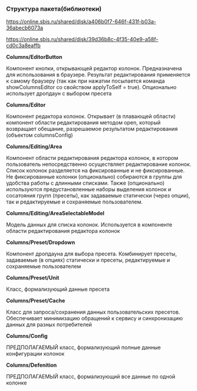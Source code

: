 
### Структура пакета(библиотеки)

https://online.sbis.ru/shared/disk/a406b0f7-646f-431f-b03a-36abecb6073a

https://online.sbis.ru/shared/disk/39d36b8c-4f35-40e9-a58f-cd0c3a8eaffb


**Columns/EditorButton**

Компонент кнопки, открывающей редактор колонок. Предназначена для использования в браузере. Результат редактирования применяется к самому браузеру
(так как при нажатии посылается команда showColumnsEditor cо свойством applyToSelf = true). Опционально использует дропдаун с выбором пресета

**Columns/Editor**

Компонент редактора колонок. Открывает (в плавающей области) компонент области редактирования методом open, который возвращает обещание,
разрешаемое результатом редактирования (объектом columnsConfig)

**Columns/Editing/Area**

Компонент области редактирования редактора колонок, в котором пользователь непосредственно осуществляет редактирование колонок. Список колонок
разделяется на фиксированные и не фиксированные. Не фиксированные колонки (опционально) собираются в группы для удобства работы с длинными
списками. Также (опционально) используются предустановленные наборы выделения колонок и сосатояния групп (пресеты), как задаваемые статически
(через опции), так и редактируемые и сохраняемые пользователем.

**Columns/Editing/AreaSelectableModel**

Модель данных для списка колонок. Используется в компоненте области редактирования редактора колонок

**Columns/Preset/Dropdown**

Компонент дропдауна для выбора пресета. Комбинирует пресеты, задаваемые (в опциях) статически и пресеты, редактируемые и сохраняемые пользователем

**Columns/Preset/Unit**

Класс, формализующий данные пресета

**Columns/Preset/Cache**

Класс для запроса/сохранения данных пользовательских пресетов. Обеспечивает минимизацию обращений к сервису и синхронизацию данных для разных
потребителей

**Columns/Config**

ПРЕДПОЛАГАЕМЫЙ класс, формализующий полные данные конфигурации колонок

**Columns/Defenition**

ПРЕДПОЛАГАЕМЫЙ класс, формализующий все данные по одной колонке
